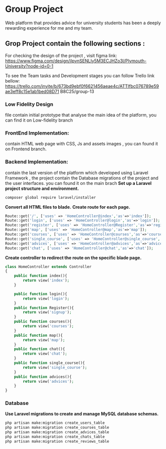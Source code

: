 # Group Project 
Web platform that provides advice for university students has been a deeply rewarding experience for me and my team.

## Grop Project contain the following sections :

For checking the design of the project , visit figma link:
https://www.figma.com/design/ilpvnSENLIy5M3ECJHZo3l/Plymouth-University?node-id=0-1

To see the Team tasks and Development stages you can follow Trello link bellow:
https://trello.com/invite/b/673bd9ebf0f6621456aeae4c/ATTIfbc076789e59ae3eff8c15e1ab1bed08D71
B8C25/group-13

### Low Fidelity Design
file contain initial prototype that analyse the main idea of the platform, you can find it on Low-fidelity branch

### FrontEnd Implementation:
contain HTML web page with CSS, Js and assets images , you can found it on Frontend branch.

### Backend Implementation:
contain the last version of the platform which developed using Laravel Framework , the project contain the Database migrations
of the project and the user interfaces. you can found it on the main brach
**Set up a Laravel project structure and environment.**
``` bash
composer global require laravel/installer
```
**Convert all HTML files to blade.**
**Create route for each page.**
```php
Route::get('/', ['uses' => 'HomeController@index','as'=>'index']);
Route::get('login', ['uses' => 'HomeController@login','as'=>'login']);
Route::get('register', ['uses' => 'HomeController@Register','as'=>'register']);
Route::get('map', ['uses' => 'HomeController@map','as'=>'map']);
Route::get('courses', ['uses' => 'HomeController@courses','as'=>'courses']);
Route::get('single_course', ['uses' => 'HomeController@single_course','as'=>'single_course']);
Route::get('advices', ['uses' => 'HomeController@advices','as'=>'advices']);
Route::get('chat', ['uses' => 'HomeController@chat','as'=>'chat']);
```
**Create controller to redirect the route on the specific blade page.**
```php
class HomeController extends Controller
{
    public function index(){
        return view('index');
    }

    public function login(){
        return view('login');
    }
    public function Register(){
        return view('signup');
    }
    public function courses(){
        return view('courses');
    }
    public function map(){
        return view('map');
    }
    public function chat(){
        return view('chat');
    }
    public function single_course(){
        return view('single_course');
    }
    public function advices(){
        return view('advices');
    }
}
```
### Database
**Use Laravel migrations to create and manage MySQL database schemas.**
```bash
php artisan make:migration create_users_table
php artisan make:migration create_courses_table
php artisan make:migration create_advices_table
php artisan make:migration create_chats_table
php artisan make:migration create_reviews_table
```

